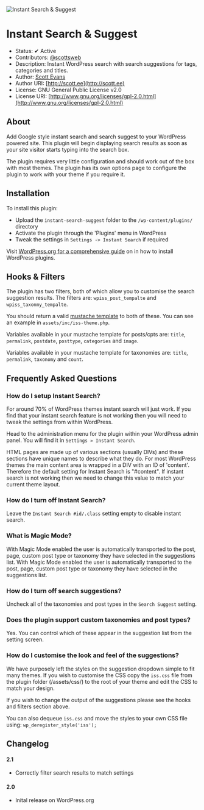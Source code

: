 ![Instant Search & Suggest](http://cloud.scott.ee/images/instant-search-suggest.png)

# Instant Search & Suggest

* Status: ✔ Active
* Contributors: [@scottsweb](http://twitter.com/scottsweb)
* Description: Instant WordPress search with search suggestions for tags, categories and titles.
* Author: [Scott Evans](http://scott.ee)
* Author URI: [http://scott.ee](http://scott.ee)
* License: GNU General Public License v2.0
* License URI: [http://www.gnu.org/licenses/gpl-2.0.html](http://www.gnu.org/licenses/gpl-2.0.html)

## About

Add Google style instant search and search suggest to your WordPress powered site. This plugin will begin displaying search results as soon as your site visitor starts typing into the search box.

The plugin requires very little configuration and should work out of the box with most themes. The plugin has its own options page to configure the plugin to work with your theme if you require it.

## Installation

To install this plugin:

* Upload the `instant-search-suggest` folder to the `/wp-content/plugins/` directory
* Activate the plugin through the 'Plugins' menu in WordPress
* Tweak the settings in `Settings -> Instant Search` if required

Visit [WordPress.org for a comprehensive guide](http://codex.wordpress.org/Managing_Plugins#Manual_Plugin_Installation) on in how to install WordPress plugins.

## Hooks & Filters

The plugin has two filters, both of which allow you to customise the search suggestion results. The filters are: `wpiss_post_tempalte` and `wpiss_taxonmy_tempalte`.

You should return a valid [mustache template](https://github.com/janl/mustache.js) to both of these. You can see an example in `assets/inc/iss-theme.php`.

Variables available in your mustache template for posts/cpts are: `title`, `permalink`, `postdate`, `posttype`, `categories` and `image`.

Variables available in your mustache template for taxonomies are: `title`, `permalink`, `taxonomy` and `count`.

## Frequently Asked Questions

### How do I setup Instant Search?

For around 70% of WordPress themes instant search will just work. If you find that your instant search feature is not working then you will need to tweak the settings from within WordPress.

Head to the administration menu for the plugin within your WordPress admin panel. You will find it in `Settings » Instant Search`.

HTML pages are made up of various sections (usually DIVs) and these sections have unique names to describe what they do. For most WordPress themes the main content area is wrapped in a DIV with an ID of 'content'. Therefore the default setting for Instant Search is "#content". If instant search is not working then we need to change this value to match your current theme layout.

### How do I turn off Instant Search?

Leave the `Instant Search #id/.class` setting empty to disable instant search.

### What is Magic Mode?

With Magic Mode enabled the user is automatically transported to the post, page, custom post type or taxonomy they have selected in the suggestions list. With Magic Mode enabled the user is automatically transported to the post, page, custom post type or taxonomy they have selected in the suggestions list.

### How do I turn off search suggestions?

Uncheck all of the taxonomies and post types in the `Search Suggest` setting.

### Does the plugin support custom taxonomies and post types?

Yes. You can control which of these appear in the suggestion list from the setting screen.

### How do I customise the look and feel of the suggestions?

We have purposely left the styles on the suggestion dropdown simple to fit many themes. If you wish to customise the CSS copy the `iss.css` file from the plugin folder (/assets/css/) to the root of your theme and edit the CSS to match your design.

If you wish to change the output of the suggestions please see the hooks and filters section above.

You can also dequeue `iss.css` and move the styles to your own CSS file using: `wp_deregister_style('iss');`

## Changelog

#### 2.1
* Correctly filter search results to match settings

#### 2.0
* Inital release on WordPress.org
